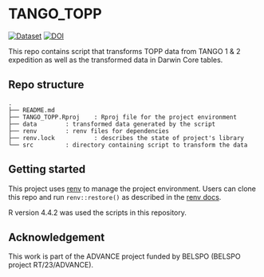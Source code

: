 # TANGO_TOPP

<!-- badges: start -->
[![Dataset](https://img.shields.io/badge/Dataset-10.15468/x53vmd-Hex#509E2F)](https://doi.org/10.15468/x53vmd)
[![DOI](https://zenodo.org/badge/925210836.svg)](https://doi.org/10.5281/zenodo.14978493)
<!-- badges: end -->

This repo contains script that transforms TOPP data from TANGO 1 & 2 expedition as well as the transformed data in Darwin Core tables.

## Repo structure
```
.
├── README.md
├── TANGO_TOPP.Rproj	: Rproj file for the project environment
├── data 		: transformed data generated by the script
├── renv 		: renv files for dependencies
├── renv.lock 	        : describes the state of project's library
└── src 		: directory containing script to transform the data
```

## Getting started

This project uses [renv](https://github.com/rstudio/renv/) to manage the project environment. Users can clone this repo and run `renv::restore()` as described in the [renv docs](https://rstudio.github.io/renv/).

R version 4.4.2 was used the scripts in this repository.

## Acknowledgement

This work is part of the ADVANCE project funded by BELSPO (BELSPO project RT/23/ADVANCE). 
